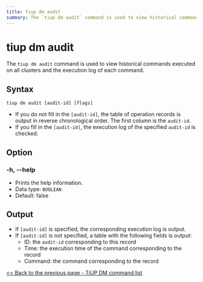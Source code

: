 ```yaml
---
title: tiup dm audit
summary: The `tiup dm audit` command is used to view historical commands executed on all clusters and the execution log of each command. If `[audit-id]` is not filled, the table of operation records is output in reverse chronological order, showing the `audit-id`, execution time, and command. If `[audit-id]` is filled, the execution log of the specified `audit-id` is checked. The `-h, --help` option prints help information. If `[audit-id]` is specified, the corresponding execution log is output. If not specified, a table with the fields ID, Time, and Command is output.
---
```


# tiup dm audit

The `tiup dm audit` command is used to view historical commands executed on all clusters and the execution log of each command.

## Syntax

```shell
tiup dm audit [audit-id] [flags]
```

- If you do not fill in the `[audit-id]`, the table of operation records is output in reverse chronological order. The first column is the `audit-id`.
- If you fill in the `[audit-id]`, the execution log of the specified `audit-id` is checked.

## Option

### -h, --help

- Prints the help information.
- Data type: `BOOLEAN`
- Default: false

## Output

- If `[audit-id]` is specified, the corresponding execution log is output.
- If `[audit-id]` is not specified, a table with the following fields is output:
    - ID: the `audit-id` corresponding to this record
    - Time: the execution time of the command corresponding to the record
    - Command: the command corresponding to the record

[<< Back to the previous page - TiUP DM command list](/tiup/tiup-component-dm.md#command-list)
